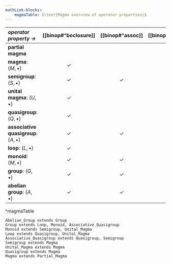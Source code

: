 ```yaml
---
mathLink-blocks:
    magmaTable: $\text{Magma overview of operator properties}$
---
```


| *operator property ->*                    | [[binop#^boclosure]]  |  [[binop#^assoc]]   |      [[binop#^ident]]      |      [[binop#^LS]]      |   [[binop#^invers]]    | [[binop#^commutat]]  |
|:----------------------------------------- |:------------:|:------------:|:------------:|:------------:|:------------:|:------------:|
| **partial magma**                         |              |              |              |              |              |              |
| **magma**: $(M,\bullet)$                  | $\checkmark$ |              |              |              |              |              |
| **semigroup**: $(S,\bullet)$              | $\checkmark$ | $\checkmark$ |              |              |              |              |
| **unital magma**: $(U,\bullet)$           | $\checkmark$ |              | $\checkmark$ |              |              |              |
| **quasigroup**: $(Q,\bullet)$             | $\checkmark$ |              |              | $\checkmark$ |              |              |
| **associative quasigroup**: $(A,\bullet)$ | $\checkmark$ | $\checkmark$ |              | $\checkmark$ |              |              |
| **loop**: $(L,\bullet)$                   | $\checkmark$ |              | $\checkmark$ | $\checkmark$ | $\checkmark$ |              |
| **monoid**: $(M,\bullet)$                 | $\checkmark$ | $\checkmark$ | $\checkmark$ |              |              |              |
| **group**: $(G,\bullet)$                   | $\checkmark$ | $\checkmark$ | $\checkmark$ | $\checkmark$ | $\checkmark$ |              |
| **abelian group**: $(A,\bullet)$          | $\checkmark$ | $\checkmark$ | $\checkmark$ | $\checkmark$ | $\checkmark$ | $\checkmark$ |
^magmaTable








```
Abelian_Group extends Group
Group extends Loop, Monoid, Associative_Quasigroup
Monoid extends Semigroup, Unital_Magma
Loop extends Quasigroup, Unital_Magma
Associative_Quasigroup extends Quasigroup, Semigroup
Semigroup extends Magma
Unital_Magma extends Magma
Quasigroup extends Magma
Magma extends Partial_Magma
```